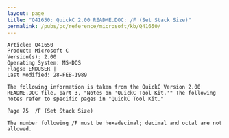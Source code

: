 ```yaml
---
layout: page
title: "Q41650: QuickC 2.00 README.DOC: /F (Set Stack Size)"
permalink: /pubs/pc/reference/microsoft/kb/Q41650/
---
```


	Article: Q41650
	Product: Microsoft C
	Version(s): 2.00
	Operating System: MS-DOS
	Flags: ENDUSER |
	Last Modified: 28-FEB-1989
	
	The following information is taken from the QuickC Version 2.00
	README.DOC file, part 3, "Notes on 'QuickC Tool Kit.'" The following
	notes refer to specific pages in "QuickC Tool Kit."
	
	Page 75  /F (Set Stack Size)
	
	The number following /F must be hexadecimal; decimal and octal are not
	allowed.
